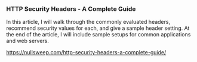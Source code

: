 ### HTTP Security Headers - A Complete Guide

In this article, I will walk through the commonly evaluated headers, recommend security values for each, and give a sample header setting. At the end of the article, I will include sample setups for common applications and web servers.

https://nullsweep.com/http-security-headers-a-complete-guide/

